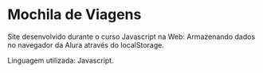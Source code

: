 <h1> Mochila de Viagens </h1>

Site desenvolvido durante o curso Javascript na Web: Armazenando dados no navegador da Alura através do localStorage.

Linguagem utilizada: Javascript. 


